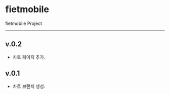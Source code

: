 # fietmobile

fietmobile Project

-----------------------------
## v.0.2
- 차트 페이지 추가.
## v.0.1
- 차트 브랜치 생성. 

